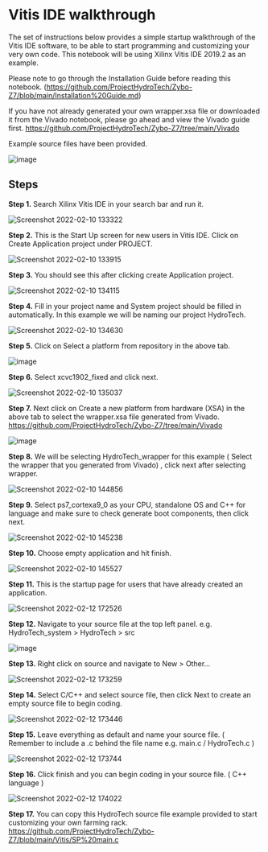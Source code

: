 # Vitis IDE walkthrough

The set of instructions below provides a simple startup walkthrough of the Vitis IDE software, to be able to start programming and customizing your very own code.
This notebook will be using Xilinx Vitis IDE 2019.2 as an example.

Please note to go through the Installation Guide before reading this notebook.
(https://github.com/ProjectHydroTech/Zybo-Z7/blob/main/Installation%20Guide.md)

If you have not already generated your own wrapper.xsa file or downloaded it from the Vivado notebook, please go ahead and view the Vivado guide first. https://github.com/ProjectHydroTech/Zybo-Z7/tree/main/Vivado

Example source files have been provided.

![image](https://user-images.githubusercontent.com/92703672/153341220-35883863-b092-4f38-bf83-f824806a4169.png)

## Steps

<b>Step 1.</b> Search Xilinx Vitis IDE in your search bar and run it.

![Screenshot 2022-02-10 133322](https://user-images.githubusercontent.com/92703672/153344313-1e99c713-7c49-4c20-ad79-bfaf90df610e.png)

<b>Step 2.</b> This is the Start Up screen for new users in Vitis IDE. Click on Create Application project under PROJECT.

![Screenshot 2022-02-10 133915](https://user-images.githubusercontent.com/92703672/153344616-95f52349-c1b9-4776-96de-31fe16c0d174.png)

<b>Step 3.</b> You should see this after clicking create Application project.

![Screenshot 2022-02-10 134115](https://user-images.githubusercontent.com/92703672/153344820-2af71bab-3522-428c-8358-e6d976bdf812.png)

<b>Step 4.</b> Fill in your project name and System project should be filled in automatically.
In this example we will be naming our project HydroTech.

![Screenshot 2022-02-10 134630](https://user-images.githubusercontent.com/92703672/153345442-431c087c-8b89-4e35-b892-26389a9db6f8.png)

<b>Step 5.</b> Click on Select a platform from repository in the above tab.

![image](https://user-images.githubusercontent.com/92703672/153346584-c189d982-cfe1-4447-90d3-7887b6ee0b2b.png)

<b>Step 6.</b> Select xcvc1902_fixed and click next.

![Screenshot 2022-02-10 135037](https://user-images.githubusercontent.com/92703672/153346260-a003f7a3-014a-471c-88e6-75a61f722940.png)

<b>Step 7.</b> Next click on Create a new platform from hardware (XSA) in the above tab to select the wrapper.xsa file generated from Vivado. 
https://github.com/ProjectHydroTech/Zybo-Z7/tree/main/Vivado

![image](https://user-images.githubusercontent.com/92703672/153348130-5818562f-e22f-4f91-887f-64c1cf49a614.png)

<b>Step 8.</b> We will be selecting HydroTech_wrapper for this example ( Select the wrapper that you generated from Vivado) , click next after selecting wrapper.

![Screenshot 2022-02-10 144856](https://user-images.githubusercontent.com/92703672/153353167-8367ec98-a3d7-4af7-89bd-60ba2e0cc88e.png)

<b>Step 9.</b> Select ps7_cortexa9_0 as your CPU, standalone OS and C++ for language and make sure to check generate boot components, then click next.

![Screenshot 2022-02-10 145238](https://user-images.githubusercontent.com/92703672/153353442-ff824b66-1026-4d69-9825-2211b11f6985.png)

<b>Step 10.</b> Choose empty application and hit finish.

![Screenshot 2022-02-10 145527](https://user-images.githubusercontent.com/92703672/153353680-71cfdfc3-dacc-4596-a990-9b1faafa10f6.png)

<b>Step 11.</b> This is the startup page for users that have already created an application.

![Screenshot 2022-02-12 172526](https://user-images.githubusercontent.com/92703672/153705644-28199ad9-b4af-4daa-87e6-8a0306604e63.png)

<b>Step 12.</b> Navigate to your source file at the top left panel. e.g. HydroTech_system > HydroTech > src

![image](https://user-images.githubusercontent.com/92703672/153705820-3c4778f1-8a79-4333-aefd-20ab720af2e6.png)

<b>Step 13.</b> Right click on source and navigate to New > Other... 

![Screenshot 2022-02-12 173259](https://user-images.githubusercontent.com/92703672/153705880-db22a6dd-b9d8-4b35-8548-70d49397a492.png)

<b>Step 14.</b> Select C/C++ and select source file, then click Next to create an empty source file to begin coding.

![Screenshot 2022-02-12 173446](https://user-images.githubusercontent.com/92703672/153705923-66ce860a-95f8-4d36-97d5-848438ecdd8d.png)

<b>Step 15.</b> Leave everything as default and name your source file. ( Remember to include a .c behind the file name e.g. main.c / HydroTech.c )

![Screenshot 2022-02-12 173744](https://user-images.githubusercontent.com/92703672/153706022-060b7b58-7fbd-4858-ba2f-11abd0b50511.png)

<b>Step 16.</b> Click finish and you can begin coding in your source file. ( C++ language )

![Screenshot 2022-02-12 174022](https://user-images.githubusercontent.com/92703672/153706110-5616cd2e-2794-4d3d-9527-f1dd24548a62.png)

<b>Step 17.</b> You can copy this HydroTech source file example provided to start customizing your own farming rack. https://github.com/ProjectHydroTech/Zybo-Z7/blob/main/Vitis/SP%20main.c
